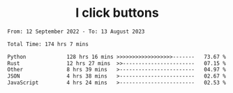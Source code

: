 <h1 align="center">
I click buttons
</h1>

<!--START_SECTION:waka-->

```txt
From: 12 September 2022 - To: 13 August 2023

Total Time: 174 hrs 7 mins

Python             128 hrs 16 mins >>>>>>>>>>>>>>>>>>-------   73.67 %
Rust               12 hrs 27 mins  >>-----------------------   07.15 %
Other              8 hrs 39 mins   >------------------------   04.97 %
JSON               4 hrs 38 mins   >------------------------   02.67 %
JavaScript         4 hrs 24 mins   >------------------------   02.53 %
```

<!--END_SECTION:waka-->
